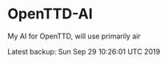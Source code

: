 # OpenTTD-AI
My AI for OpenTTD, will use primarily air

Latest backup: Sun Sep 29 10:26:01 UTC 2019
